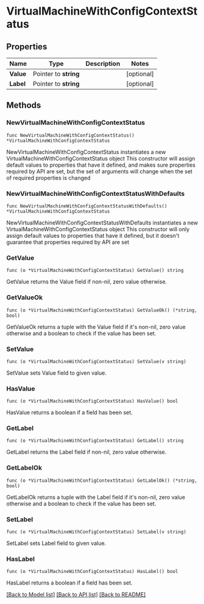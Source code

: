 # VirtualMachineWithConfigContextStatus

## Properties

Name | Type | Description | Notes
------------ | ------------- | ------------- | -------------
**Value** | Pointer to **string** |  | [optional] 
**Label** | Pointer to **string** |  | [optional] 

## Methods

### NewVirtualMachineWithConfigContextStatus

`func NewVirtualMachineWithConfigContextStatus() *VirtualMachineWithConfigContextStatus`

NewVirtualMachineWithConfigContextStatus instantiates a new VirtualMachineWithConfigContextStatus object
This constructor will assign default values to properties that have it defined,
and makes sure properties required by API are set, but the set of arguments
will change when the set of required properties is changed

### NewVirtualMachineWithConfigContextStatusWithDefaults

`func NewVirtualMachineWithConfigContextStatusWithDefaults() *VirtualMachineWithConfigContextStatus`

NewVirtualMachineWithConfigContextStatusWithDefaults instantiates a new VirtualMachineWithConfigContextStatus object
This constructor will only assign default values to properties that have it defined,
but it doesn't guarantee that properties required by API are set

### GetValue

`func (o *VirtualMachineWithConfigContextStatus) GetValue() string`

GetValue returns the Value field if non-nil, zero value otherwise.

### GetValueOk

`func (o *VirtualMachineWithConfigContextStatus) GetValueOk() (*string, bool)`

GetValueOk returns a tuple with the Value field if it's non-nil, zero value otherwise
and a boolean to check if the value has been set.

### SetValue

`func (o *VirtualMachineWithConfigContextStatus) SetValue(v string)`

SetValue sets Value field to given value.

### HasValue

`func (o *VirtualMachineWithConfigContextStatus) HasValue() bool`

HasValue returns a boolean if a field has been set.

### GetLabel

`func (o *VirtualMachineWithConfigContextStatus) GetLabel() string`

GetLabel returns the Label field if non-nil, zero value otherwise.

### GetLabelOk

`func (o *VirtualMachineWithConfigContextStatus) GetLabelOk() (*string, bool)`

GetLabelOk returns a tuple with the Label field if it's non-nil, zero value otherwise
and a boolean to check if the value has been set.

### SetLabel

`func (o *VirtualMachineWithConfigContextStatus) SetLabel(v string)`

SetLabel sets Label field to given value.

### HasLabel

`func (o *VirtualMachineWithConfigContextStatus) HasLabel() bool`

HasLabel returns a boolean if a field has been set.


[[Back to Model list]](../README.md#documentation-for-models) [[Back to API list]](../README.md#documentation-for-api-endpoints) [[Back to README]](../README.md)


